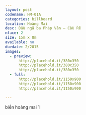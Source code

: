 ```yaml
---
layout: post
codename: HM-01A
categories: billboard
location: Hoàng Mai
desc: Đầu ngã ba Pháp Vân – Cầu Rẽ
nface: 2
size: 15m x 8m
available: no
duedate: 2/2015
images:
  - preview:
      http://placehold.it/380x350
      http://placehold.it/380x350
      http://placehold.it/380x350
  - full:
      http://placehold.it/1150x900
      http://placehold.it/1150x900
      http://placehold.it/1150x900

---
```


biển hoàng mai 1